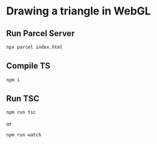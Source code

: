# Drawing a triangle in WebGL

## Run Parcel Server

```bash
npx parcel index.html
```

## Compile TS

```bash
npm i
```

## Run TSC

```bash
npm run tsc
```

or

```bash
npm run watch
```
